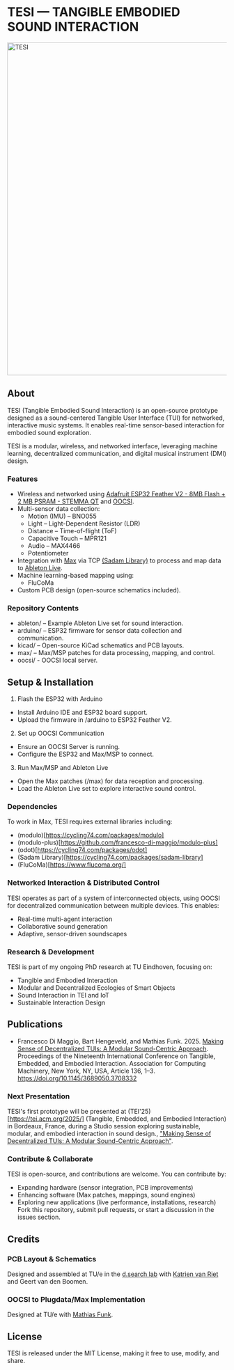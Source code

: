 # TESI — TANGIBLE EMBODIED SOUND INTERACTION

<p align="left">
  <img alt="TESI" src="tesi/tesi.jpg" width="765">
</p>

## About
TESI (Tangible Embodied Sound Interaction) is an open-source prototype designed as a sound-centered Tangible User Interface (TUI) for networked, interactive music systems. It enables real-time sensor-based interaction for embodied sound exploration.

TESI is a modular, wireless, and networked interface, leveraging machine learning, decentralized communication, and digital musical instrument (DMI) design. 

### Features
* Wireless and networked using [Adafruit ESP32 Feather V2 - 8MB Flash + 2 MB PSRAM - STEMMA QT](https://www.adafruit.com/product/5400) and [OOCSI](https://oocsi.id.tue.nl/).
* Multi-sensor data collection:
  * Motion (IMU) – BNO055
  * Light – Light-Dependent Resistor (LDR)
  * Distance – Time-of-flight (ToF)
  * Capacitive Touch – MPR121
  * Audio – MAX4466
  * Potentiometer
* Integration with [Max](https://cycling74.com/products/max) via TCP [(Sadam Library)](https://cycling74.com/packages/sadam-library) to process and map data to [Ableton Live](https://www.ableton.com/en/live/).
* Machine learning-based mapping using:
  * FluCoMa
* Custom PCB design (open-source schematics included).

### Repository Contents
* ableton/ – Example Ableton Live set for sound interaction.
* arduino/ – ESP32 firmware for sensor data collection and communication.
* kicad/ – Open-source KiCad schematics and PCB layouts.
* max/ – Max/MSP patches for data processing, mapping, and control.
* oocsi/ - OOCSI local server.

## Setup & Installation
1. Flash the ESP32 with Arduino
  * Install Arduino IDE and ESP32 board support.
  * Upload the firmware in /arduino to ESP32 Feather V2.
2. Set up OOCSI Communication
  * Ensure an OOCSI Server is running.
  * Configure the ESP32 and Max/MSP to connect.
3. Run Max/MSP and Ableton Live
  * Open the Max patches (/max) for data reception and processing.
  * Load the Ableton Live set to explore interactive sound control.

### Dependencies
To work in Max, TESI requires external libraries including:
* (modulo)[https://cycling74.com/packages/modulo]
* (modulo-plus)[https://github.com/francesco-di-maggio/modulo-plus]
* (odot)[https://cycling74.com/packages/odot]
* (Sadam Library)[https://cycling74.com/packages/sadam-library]
* (FluCoMa)[https://www.flucoma.org/]

### Networked Interaction & Distributed Control
TESI operates as part of a system of interconnected objects, using OOCSI for decentralized communication between multiple devices. This enables:

* Real-time multi-agent interaction
* Collaborative sound generation
* Adaptive, sensor-driven soundscapes

### Research & Development
TESI is part of my ongoing PhD research at TU Eindhoven, focusing on:

* Tangible and Embodied Interaction
* Modular and Decentralized Ecologies of Smart Objects
* Sound Interaction in TEI and IoT
* Sustainable Interaction Design

## Publications
* Francesco Di Maggio, Bart Hengeveld, and Mathias Funk. 2025. [Making Sense of Decentralized TUIs: A Modular Sound-Centric Approach](https://dl.acm.org/doi/10.1145/3689050.3708332). Proceedings of the Nineteenth International Conference on Tangible, Embedded, and Embodied Interaction. Association for Computing Machinery, New York, NY, USA, Article 136, 1–3. https://doi.org/10.1145/3689050.3708332

### Next Presentation
TESI's first prototype will be presented at (TEI'25)[https://tei.acm.org/2025/] (Tangible, Embedded, and Embodied Interaction) in Bordeaux, France, during a Studio session exploring sustainable, modular, and embodied interaction in sound design., ["Making Sense of Decentralized TUIs: A Modular Sound-Centric Approach"](https://sites.google.com/view/decentralized-sound-tuis/home).

### Contribute & Collaborate
TESI is open-source, and contributions are welcome. You can contribute by:

* Expanding hardware (sensor integration, PCB improvements)
* Enhancing software (Max patches, mappings, sound engines)
* Exploring new applications (live performance, installations, research)
Fork this repository, submit pull requests, or start a discussion in the issues section.

## Credits
### PCB Layout & Schematics
Designed and assembled at TU/e in the [d.search lab](https://research.tue.nl/en/equipments/dsearch-lab) with [Katrien van Riet](https://www.vectorious.nl/) and Geert van den Boomen.

### OOCSI to Plugdata/Max Implementation
Designed at TU/e with [Mathias Funk](https://mathias-funk.com/).

## License
TESI is released under the MIT License, making it free to use, modify, and share.
